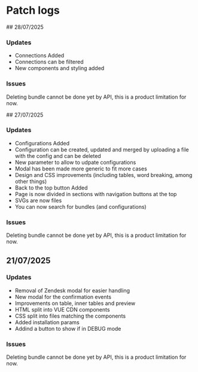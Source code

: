 # Patch logs

## 28/07/2025

### Updates

- Connections Added
- Connections can be filtered
- New components and styling added

### Issues

Deleting bundle cannot be done yet by API, this is a product limitation for now.

## 27/07/2025

### Updates

- Configurations Added
- Configuration can be created, updated and merged by uploading a file with the config and can be deleted
- New parameter to allow to udpate configurations
- Modal has been made more generic to fit more cases
- Design and CSS improvements (including tables, word breaking, among other things)
- Back to the top button Added
- Page is now divided in sections with navigation buttons at the top
- SVGs are now files
- You can now search for bundles (and configurations)

### Issues

Deleting bundle cannot be done yet by API, this is a product limitation for now.

## 21/07/2025

### Updates

- Removal of Zendesk modal for easier handling
- New modal for the confirmation events
- Improvements on table, inner tables and preview
- HTML split into VUE CDN components
- CSS split into files matching the components
- Added installation params
- Addind a button to show if in DEBUG mode

### Issues

Deleting bundle cannot be done yet by API, this is a product limitation for now.